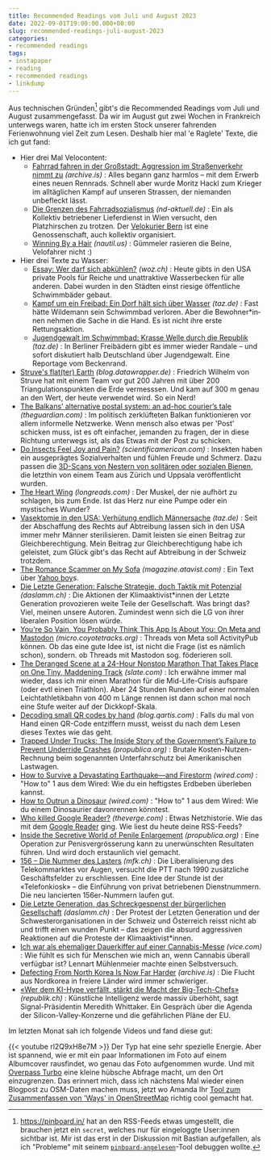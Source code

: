 ```yaml
---
title: Recommended Readings vom Juli und August 2023
date: 2022-09-01T19:00:00.000+00:00
slug: recommended-readings-juli-august-2023
categories:
- recommended readings
tags:
- instapaper
- reading
- recommended readings
- linkdump
---
```


Aus technischen Gründen[^1] gibt's die Recommended Readings vom Juli und August zusammengefasst.
Da wir im August gut zwei Wochen in Frankreich unterwegs waren, hatte ich im ersten Stock unserer fahrenden Ferienwohnung viel Zeit zum Lesen.
Deshalb hier mal 'e Raglete' Texte, die ich gut fand:

- Hier drei Mal Velocontent:
	- [Fahrrad fahren in der Großstadt: Aggression im Straßenverkehr nimmt zu](https://archive.is/2023.08.22-073912/https://www.faz.net/aktuell/gesellschaft/menschen/fahrrad-fahren-in-der-grossstadt-aggression-im-strassenverkehr-nimmt-zu-19110686.html) *(archive.is)* : Alles begann ganz harmlos – mit dem Erwerb eines neuen Rennrads. Schnell aber wurde Moritz Hackl zum Krieger im alltäglichen Kampf auf unseren Strassen, der niemanden unbefleckt lässt.
	- [Die Grenzen des Fahrradsozialismus](https://www.nd-aktuell.de/artikel/1175725.kollektiv-wirtschaft-die-grenzen-des-fahrradsozialismus.html) *(nd-aktuell.de)* : Ein als Kollektiv betriebener Lieferdienst in Wien versucht, den Platzhirschen zu trotzen. Der [Velokurier Bern](https://www.velokurierbern.ch) ist eine Genossenschaft, auch kollektiv organisiert.
	- [Winning By a Hair](https://nautil.us/winning-by-a-hair-341059/) *(nautil.us)* : Gümmeler rasieren die Beine, Velofahrer nicht :)
- Hier drei Texte zu Wasser:
	- [Essay: Wer darf sich abkühlen?](https://www.woz.ch/!M1KBHR84BZSC) *(woz.ch)* : Heute gibts in den USA private Pools für Reiche und unattraktive Wasserbecken für alle anderen. Dabei wurden in den Städten einst riesige öffentliche Schwimmbäder gebaut.
	- [Kampf um ein Freibad: Ein Dorf hält sich über Wasser](https://taz.de/!5948635/) *(taz.de)* : Fast hätte Wildemann sein Schwimmbad verloren. Aber die Be­woh­ne­r*in­nen nehmen die Sache in die Hand. Es ist nicht ihre erste Rettungsaktion.
	- [Jugendgewalt im Schwimmbad: Krasse Welle durch die Republik](https://taz.de/!5945079/) *(taz.de)* : In Berliner Freibädern gibt es immer wieder Randale – und sofort diskutiert halb Deutschland über Jugendgewalt. Eine Reportage vom Beckenrand.
- [Struve's flat(ter) Earth](https://blog.datawrapper.de/struve-geodetic-arc/) *(blog.datawrapper.de)* : Friedrich Wilhelm von Struve hat mit einem Team vor gut 200 Jahren mit über 200 Triangulationspunkten die Erde vermesssen. Und kam auf 300 m genau an den Wert, der heute verwendet wird. So ein Nerd!
- [The Balkans’ alternative postal system: an ad-hoc courier’s tale](https://www.theguardian.com/world/2023/jul/13/alternative-postal-system-balkan-couriers-bosnia-serbia-kosovo) *(theguardian.com)* : Im politisch zerklüfteten Balkan funktionieren vor allem informelle Netzwerke. Wenn mensch also etwas per 'Post' schicken muss, ist es oft einfacher, jemanden zu fragen, der in diese Richtung unterwegs ist, als das Etwas mit der Post zu schicken.
- [Do Insects Feel Joy and Pain?](https://www.scientificamerican.com/article/do-insects-feel-joy-and-pain/) *(scientificamerican.com)* : Insekten haben ein ausgeprägtes Sozialverhalten und fühlen Freude und Schmerz. Dazu passen die [3D-Scans von Nestern von solitären oder sozialen Bienen](https://www.science.org/content/article/most-bees-live-underground-x-ray-images-reveal-how-they-build-their-nests), die letzthin von einem Team aus Zürich und Uppsala veröffentlicht wurden.
- [The Heart Wing](http://longreads.com/2023/01/10/the-heart-wing/) *(longreads.com)* : Der Muskel, der nie aufhört zu schlagen, bis zum Ende. Ist das Herz nur eine Pumpe oder ein mystisches Wunder?
- [Vasektomie in den USA: Verhütung endlich Männersache](https://taz.de/!5951625/) *(taz.de)* : Seit der Abschaffung des Rechts auf Abtreibung lassen sich in den USA immer mehr Männer sterilisieren. Damit leisten sie einen Beitrag zur Gleichberechtigung. Mein Beitrag zur Gleichberechtigung habe ich geleistet, zum Glück gibt's das Recht auf Abtreibung in der Schweiz trotzdem.
- [The Romance Scammer on My Sofa](http://magazine.atavist.com/the-romance-scammer-on-my-sofa-nigeria-yahoo-boys/) *(magazine.atavist.com)* : Ein Text über [Yahoo boy](https://en.wiktionary.org/wiki/Yahoo_boy)s.
- [Die Letzte Generation: Falsche Strategie, doch Taktik mit Potenzial](https://daslamm.ch/die-letzte-generation-falsche-strategie-doch-taktik-mit-potenzial/) *(daslamm.ch)* : Die Aktionen der Klimaaktivist*innen der Letzte Generation provozieren weite Teile der Gesellschaft. Was bringt das? Viel, meinen unsere Autoren. Zumindest wenn sich die LG von ihrer liberalen Position lösen würde. 
- [You're So Vain, You Probably Think This App Is About You: On Meta and Mastodon](https://micro.coyotetracks.org/2023/07/10/youre-so-vain.html) *(micro.coyotetracks.org)* : Threads von Meta soll ActivityPub können. Ob das eine gute Idee ist, ist nicht die Frage (ist es nämlich schon), sondern. ob Threads mit Mastodon sog. föderieren soll.
- [The Deranged Scene at a 24-Hour Nonstop Marathon That Takes Place on One Tiny, Maddening Track](https://slate.com/human-interest/2023/07/ultramarathon-running-d3-dawn-dusk-24-hours.html) *(slate.com)* : Ich erwähne immer mal wieder, dass ich mir einen Marathon für die Mid-Life-Crisis aufspare (oder evtl einen Triathlon). Aber 24 Stunden Runden auf einer normalen Leichtathletikbahn von 400 m Länge rennen ist dann schon mal noch eine Stufe weiter auf der Dickkopf-Skala.
- [Decoding small QR codes by hand](https://blog.qartis.com/decoding-small-qr-codes-by-hand/) *(blog.qartis.com)* : Falls du mal von Hand einen QR-Code entziffern musst, weisst du nach dem Lesen dieses Textes wie das geht.
- [Trapped Under Trucks: The Inside Story of the Government’s Failure to Prevent Underride Crashes](https://www.propublica.org/article/underride-crashes-nhtsa-dot-iihs-safety-cars-trucks) *(propublica.org)* : Brutale Kosten-Nutzen-Rechnung beim sogenannten Unterfahrschutz bei Amerikanischen Lastwagen.
- [How to Survive a Devastating Earthquake—and Firestorm](https://www.wired.com/story/how-to-survive-a-devastating-earthquake-and-firestorm/) *(wired.com)* : "How to" 1 aus dem Wired: Wie du ein heftigstes Erdbeben überleben kannst.
- [How to Outrun a Dinosaur](https://www.wired.com/story/how-outrun-dinosaur/) *(wired.com)* : "How to" 1 aus dem Wired: Wie du einem Dinosaurier davonrennen könntest.
- [Who killed Google Reader?](https://www.theverge.com/23778253/google-reader-death-2013-rss-social) *(theverge.com)* : Etwas Netzhistorie. Wie das mit dem [Google Reader](https://en.wikipedia.org/wiki/Google_Reader) ging. Wie liest du heute deine RSS-Feeds?
- [Inside the Secretive World of Penile Enlargement](https://www.propublica.org/article/penis-enlargement-enhancement-procedures-implants) *(propublica.org)* : Eine Operation zur Penisvergrösserung kann zu unerwünschten Resultaten führen. Und wird doch erstaunlich viel gemacht.
- [156 – Die Nummer des Lasters](https://www.mfk.ch/austauschen/blog/156-die-nummer-des-lasters) *(mfk.ch)* : Die Liberalisierung des Telekommarktes vor Augen, versucht die PTT nach 1990 zusätzliche Geschäftsfelder zu erschliessen. Eine Idee der Stunde ist der «Telefonkiosk» – die Einführung von privat betriebenen Dienstnummern. Die neu lancierten 156er-Nummern laufen gut.
- [Die Letzte Generation, das Schreckgespenst der bürgerlichen Gesellschaft](https://daslamm.ch/die-letzte-generation-das-schreckgespenst-der-buergerlichen-hegemonie/) *(daslamm.ch)* : Der Protest der Letzten Generation und der Schwesterorganisationen in der Schweiz und Österreich reisst nicht ab und trifft einen wunden Punkt – das zeigen die absurd aggressiven Reaktionen auf die Proteste der Klimaaktivist*innen.
- [Ich war als ehemaliger Dauerkiffer auf einer Cannabis-Messe](https://www.vice.com/de/article/k7z7gm/ich-war-als-ehemaliger-dauerkiffer-auf-einer-cannabis-messe) *(vice.com)* : Wie fühlt es sich für Menschen wie mich an, wenn Cannabis überall verfügbar ist? Lennart Mühlenmeier machte einen Selbstversuch.
- [Defecting From North Korea Is Now Far Harder](https://archive.is/UXyGN) *(archive.is)* : Die Flucht aus Nordkorea in freiere Länder wird immer schwieriger.
- [«Wer dem KI-Hype verfällt, stärkt die Macht der Big-Tech-Chefs»](https://www.republik.ch/2023/07/05/wer-dem-ki-hype-verfaellt-staerkt-die-macht-der-big-tech-chefs) *(republik.ch)* : Künstliche Intelligenz werde massiv überhöht, sagt Signal-Präsidentin Meredith Whittaker. Ein Gespräch über die Agenda der Silicon-Valley-Konzerne und die gefährlichen Pläne der EU.

Im letzten Monat sah ich folgende Videos und fand diese gut:

{{< youtube rl2Q9xH8e7M >}}
Der Typ hat eine sehr spezielle Energie.
Aber ist spannend, wie er mit ein paar Informationen im Foto auf einem Albumcover rausfindet, wo genau das Foto aufgenommen wurde.
Und mit [Overpass Turbo](https://overpass-turbo.eu) eine kleine hübsche Abfrage macht, um den Ort einzugrenzen.
Das erinnert mich, dass ich nächstens Mal wieder einen Blogpost zu OSM-Daten machen muss, jetzt wo Amanda Ihr [Tool zum Zusammenfassen von 'Ways' in OpenStreetMap](https://github.com/amandasaurus/osm-lump-ways) richtig cool gemacht hat.

[^1]: https://pinboard.in/ hat an den RSS-Feeds etwas umgestellt, die brauchen jetzt ein `secret`, welches nur für eingeloggte User:innen sichtbar ist. Mir ist das erst in der Diskussion mit Bastian aufgefallen, als ich "Probleme" mit seinem [`pinboard-angelesen`](https://github.com/dasrecht/pinboard-angelesen)-Tool debuggen wollte.